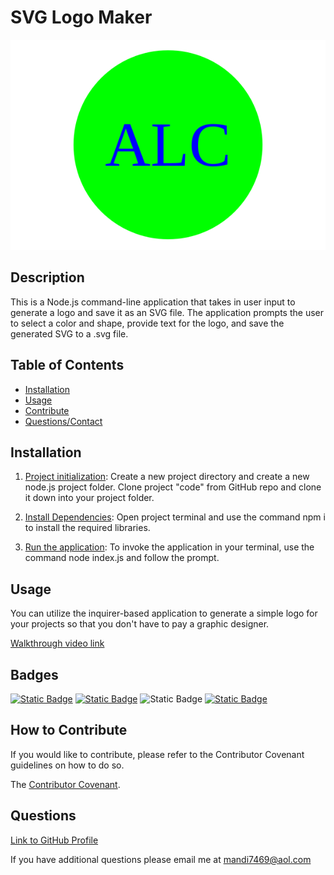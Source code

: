 # SVG Logo Maker  

![alt text](examples/circle-logo.svg)

## Description

This is a Node.js command-line application that takes in user input to generate a logo and save it as an SVG file. The application prompts the user to select a color and shape, provide text for the logo, and save the generated SVG to a .svg file.

## Table of Contents

- [Installation](#installation)
- [Usage](#usage)
- [Contribute](#how-to-contribute)
- [Questions/Contact](#questions)


## Installation

1. <u>Project initialization</u>: Create a new project directory and create a new node.js project folder. Clone project "code" from GitHub repo and clone it down into your project folder.

2. <u>Install Dependencies</u>: Open project terminal and use the command npm i to install the required libraries.

3. <u>Run the application</u>: To invoke the application in your terminal, use the command node index.js and follow the prompt.

## Usage

You can utilize the inquirer-based application to generate a simple logo for your projects so that you don't have to pay a graphic designer.

[Walkthrough video link]()

## Badges

[![Static Badge](https://img.shields.io/badge/npm_inquirer-8.2.4-green)](https://www.npmjs.com/package/inquirer#installation) [![Static Badge](https://img.shields.io/badge/GitHub-mandi7469-blue)](https://github.com/mandi7469) ![Static Badge](https://img.shields.io/badge/JavaScript-100%25-yellow) [![Static Badge](https://img.shields.io/badge/npm-jest-lime%20green)](https://jestjs.io/docs/getting-started)


## How to Contribute

If you would like to contribute, please refer to the Contributor Covenant guidelines on how to do so.

The [Contributor Covenant](https://www.contributor-covenant.org/).


## Questions

[Link to GitHub Profile](https://github.com/mandi7469)

If you have additional questions please email me at mandi7469@aol.com